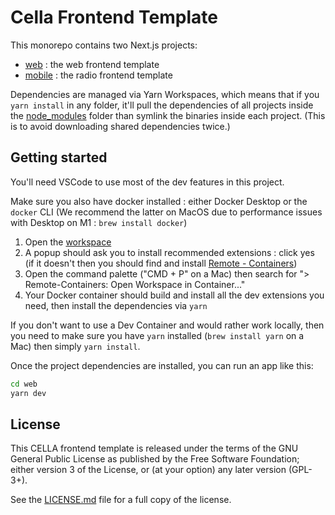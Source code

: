 # Cella Frontend Template

This monorepo contains two Next.js projects:

- [web](./web/) : the web frontend template
- [mobile](./mobile/) : the radio frontend template

Dependencies are managed via Yarn Workspaces, which means that if you `yarn install` in any folder, it'll pull the dependencies of all projects inside the [node_modules](./node_modules/) folder than symlink the binaries inside each project.
(This is to avoid downloading shared dependencies twice.)

## Getting started

You'll need VSCode to use most of the dev features in this project.

Make sure you also have docker installed : either Docker Desktop or the `docker` CLI
(We recommend the latter on MacOS due to performance issues with Desktop on M1 : `brew install docker`)

1. Open the [workspace](./cella-frontend.code-workspace)
2. A popup should ask you to install recommended extensions : click yes (if it doesn't then you should find and install [Remote - Containers](https://marketplace.visualstudio.com/items?itemName=ms-vscode-remote.remote-containers))
3. Open the command palette ("CMD + P" on a Mac) then search for "> Remote-Containers: Open Workspace in Container..."
4. Your Docker container should build and install all the dev extensions you need, then install the dependencies via `yarn`

If you don't want to use a Dev Container and would rather work locally, then you need to make sure you have `yarn` installed (`brew install yarn` on a Mac) then simply `yarn install`.

Once the project dependencies are installed, you can run an app like this:

```bash
cd web
yarn dev
```


## License
This CELLA frontend template is released under the terms of the GNU General Public License as published by the Free Software Foundation; either version 3 of the License, or (at your option) any later version (GPL-3+).

See the [LICENSE.md](LICENSE.md) file for a full copy of the license.
